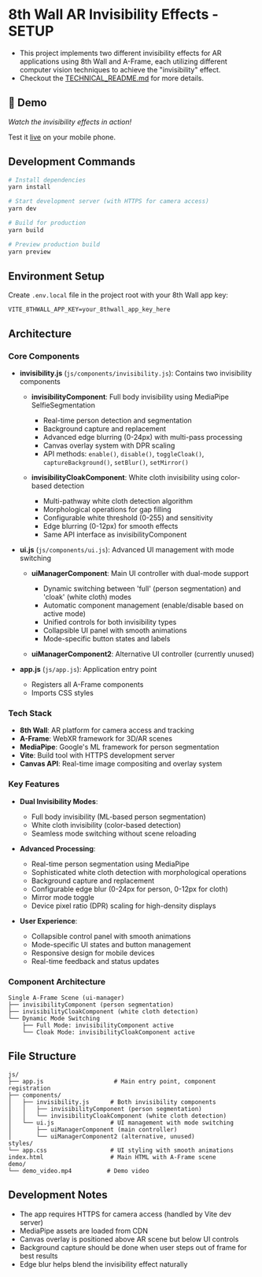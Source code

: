 # 8th Wall AR Invisibility Effects - SETUP

- This project implements two different invisibility effects for AR applications using 8th Wall and A-Frame, each utilizing different computer vision techniques to achieve the "invisibility" effect.
- Checkout the [TECHNICAL_README.md](./TECHNICAL_README.md) for more details.

## 🎥 Demo

*Watch the invisibility effects in action!*

Test it [live]() on your mobile phone.

## Development Commands

```bash
# Install dependencies
yarn install

# Start development server (with HTTPS for camera access)
yarn dev

# Build for production
yarn build

# Preview production build
yarn preview
```

## Environment Setup

Create `.env.local` file in the project root with your 8th Wall app key:
```
VITE_8THWALL_APP_KEY=your_8thwall_app_key_here
```

## Architecture

### Core Components

- **invisibility.js** (`js/components/invisibility.js`): Contains two invisibility components
  - **invisibilityComponent**: Full body invisibility using MediaPipe SelfieSegmentation
    - Real-time person detection and segmentation
    - Background capture and replacement
    - Advanced edge blurring (0-24px) with multi-pass processing
    - Canvas overlay system with DPR scaling
    - API methods: `enable()`, `disable()`, `toggleCloak()`, `captureBackground()`, `setBlur()`, `setMirror()`
  
  - **invisibilityCloakComponent**: White cloth invisibility using color-based detection
    - Multi-pathway white cloth detection algorithm
    - Morphological operations for gap filling
    - Configurable white threshold (0-255) and sensitivity
    - Edge blurring (0-12px) for smooth effects
    - Same API interface as invisibilityComponent

- **ui.js** (`js/components/ui.js`): Advanced UI management with mode switching
  - **uiManagerComponent**: Main UI controller with dual-mode support
    - Dynamic switching between 'full' (person segmentation) and 'cloak' (white cloth) modes
    - Automatic component management (enable/disable based on active mode)
    - Unified controls for both invisibility types
    - Collapsible UI panel with smooth animations
    - Mode-specific button states and labels
  
  - **uiManagerComponent2**: Alternative UI controller (currently unused)

- **app.js** (`js/app.js`): Application entry point
  - Registers all A-Frame components
  - Imports CSS styles

### Tech Stack

- **8th Wall**: AR platform for camera access and tracking
- **A-Frame**: WebXR framework for 3D/AR scenes
- **MediaPipe**: Google's ML framework for person segmentation
- **Vite**: Build tool with HTTPS development server
- **Canvas API**: Real-time image compositing and overlay system

### Key Features

- **Dual Invisibility Modes**:
  - Full body invisibility (ML-based person segmentation)
  - White cloth invisibility (color-based detection)
  - Seamless mode switching without scene reloading

- **Advanced Processing**:
  - Real-time person segmentation using MediaPipe
  - Sophisticated white cloth detection with morphological operations
  - Background capture and replacement
  - Configurable edge blur (0-24px for person, 0-12px for cloth)
  - Mirror mode toggle
  - Device pixel ratio (DPR) scaling for high-density displays

- **User Experience**:
  - Collapsible control panel with smooth animations
  - Mode-specific UI states and button management
  - Responsive design for mobile devices
  - Real-time feedback and status updates

### Component Architecture

```
Single A-Frame Scene (ui-manager)
├── invisibilityComponent (person segmentation)
├── invisibilityCloakComponent (white cloth detection)
└── Dynamic Mode Switching
    ├── Full Mode: invisibilityComponent active
    └── Cloak Mode: invisibilityCloakComponent active
```

## File Structure

```
js/
├── app.js                    # Main entry point, component registration
├── components/
│   ├── invisibility.js      # Both invisibility components
│   │   ├── invisibilityComponent (person segmentation)
│   │   └── invisibilityCloakComponent (white cloth detection)
│   └── ui.js                # UI management with mode switching
│       ├── uiManagerComponent (main controller)
│       └── uiManagerComponent2 (alternative, unused)
styles/
└── app.css                  # UI styling with smooth animations
index.html                   # Main HTML with A-Frame scene
demo/
└── demo_video.mp4          # Demo video
```

## Development Notes

- The app requires HTTPS for camera access (handled by Vite dev server)
- MediaPipe assets are loaded from CDN
- Canvas overlay is positioned above AR scene but below UI controls
- Background capture should be done when user steps out of frame for best results
- Edge blur helps blend the invisibility effect naturally